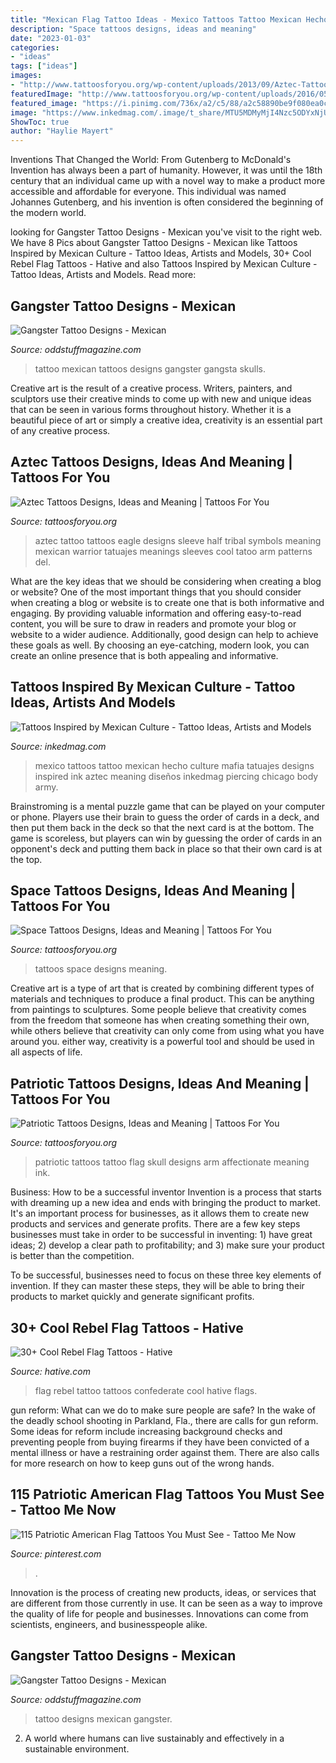 ```yaml
---
title: "Mexican Flag Tattoo Ideas - Mexico Tattoos Tattoo Mexican Hecho Culture Mafia Tatuajes Designs Inspired Ink Aztec Meaning Diseños Inkedmag Piercing Chicago Body Army"
description: "Space tattoos designs, ideas and meaning"
date: "2023-01-03"
categories:
- "ideas"
tags: ["ideas"]
images:
- "http://www.tattoosforyou.org/wp-content/uploads/2013/09/Aztec-Tattoos-Sleeve-645x1024.jpg"
featuredImage: "http://www.tattoosforyou.org/wp-content/uploads/2016/05/Space-Tattoos.jpg"
featured_image: "https://i.pinimg.com/736x/a2/c5/88/a2c58890be9f080ea0c059dcba246366.jpg"
image: "https://www.inkedmag.com/.image/t_share/MTU5MDMyMjI4Nzc5ODYxNjUz/cinco_feature.jpg"
ShowToc: true
author: "Haylie Mayert"
---
```



Inventions That Changed the World: From Gutenberg to McDonald's
Invention has always been a part of humanity. However, it was until the 18th century that an individual came up with a novel way to make a product more accessible and affordable for everyone. This individual was named Johannes Gutenberg, and his invention is often considered the beginning of the modern world.

	

		
looking for Gangster Tattoo Designs - Mexican you've visit to the right web. We have 8 Pics about Gangster Tattoo Designs - Mexican like Tattoos Inspired by Mexican Culture - Tattoo Ideas, Artists and Models, 30+ Cool Rebel Flag Tattoos - Hative and also Tattoos Inspired by Mexican Culture - Tattoo Ideas, Artists and Models. Read more:
		
    
## Gangster Tattoo Designs - Mexican

<img loading=lazy src="http://oddstuffmagazine.com/wp-content/uploads/2013/09/Mexican-tattoo-designs-21-600x800.jpg" onerror="this.onerror=null;this.src='https://tse4.mm.bing.net/th?id=OIP.PIvg1FbdfqRLFxyhbblD6QHaJ4&amp;pid=15.1';" alt="Gangster Tattoo Designs - Mexican">

_Source: oddstuffmagazine.com_

>tattoo mexican tattoos designs gangster gangsta skulls. 

	

Creative art is the result of a creative process. Writers, painters, and sculptors use their creative minds to come up with new and unique ideas that can be seen in various forms throughout history. Whether it is a beautiful piece of art or simply a creative idea, creativity is an essential part of any creative process.

    
## Aztec Tattoos Designs, Ideas And Meaning | Tattoos For You

<img loading=lazy src="http://www.tattoosforyou.org/wp-content/uploads/2013/09/Aztec-Tattoos-Sleeve-645x1024.jpg" onerror="this.onerror=null;this.src='https://tse4.mm.bing.net/th?id=OIP.QdeBALytWodCItenaAK3YwHaLw&amp;pid=15.1';" alt="Aztec Tattoos Designs, Ideas and Meaning | Tattoos For You">

_Source: tattoosforyou.org_

>aztec tattoo tattoos eagle designs sleeve half tribal symbols meaning mexican warrior tatuajes meanings sleeves cool tatoo arm patterns del. 

	

What are the key ideas that we should be considering when creating a blog or website?
One of the most important things that you should consider when creating a blog or website is to create one that is both informative and engaging. By providing valuable information and offering easy-to-read content, you will be sure to draw in readers and promote your blog or website to a wider audience. Additionally, good design can help to achieve these goals as well. By choosing an eye-catching, modern look, you can create an online presence that is both appealing and informative.

    
## Tattoos Inspired By Mexican Culture - Tattoo Ideas, Artists And Models

<img loading=lazy src="https://www.inkedmag.com/.image/t_share/MTU5MDMyMjI4Nzc5ODYxNjUz/cinco_feature.jpg" onerror="this.onerror=null;this.src='https://tse4.mm.bing.net/th?id=OIP.Mcgl1VqfQlSqv1TxnCTsqAHaHa&amp;pid=15.1';" alt="Tattoos Inspired by Mexican Culture - Tattoo Ideas, Artists and Models">

_Source: inkedmag.com_

>mexico tattoos tattoo mexican hecho culture mafia tatuajes designs inspired ink aztec meaning diseños inkedmag piercing chicago body army. 

	

Brainstroming is a mental puzzle game that can be played on your computer or phone. Players use their brain to guess the order of cards in a deck, and then put them back in the deck so that the next card is at the bottom. The game is scoreless, but players can win by guessing the order of cards in an opponent's deck and putting them back in place so that their own card is at the top.

    
## Space Tattoos Designs, Ideas And Meaning | Tattoos For You

<img loading=lazy src="http://www.tattoosforyou.org/wp-content/uploads/2016/05/Space-Tattoos.jpg" onerror="this.onerror=null;this.src='https://tse4.mm.bing.net/th?id=OIP.WN74n0bbK-qlIuG9wuK6VQAAAA&amp;pid=15.1';" alt="Space Tattoos Designs, Ideas and Meaning | Tattoos For You">

_Source: tattoosforyou.org_

>tattoos space designs meaning. 

	

Creative art is a type of art that is created by combining different types of materials and techniques to produce a final product. This can be anything from paintings to sculptures. Some people believe that creativity comes from the freedom that someone has when creating something their own, while others believe that creativity can only come from using what you have around you. either way, creativity is a powerful tool and should be used in all aspects of life.

    
## Patriotic Tattoos Designs, Ideas And Meaning | Tattoos For You

<img loading=lazy src="https://www.tattoosforyou.org/wp-content/uploads/2013/11/Patriotic-Tattoos-For-Men.jpg" onerror="this.onerror=null;this.src='https://tse1.mm.bing.net/th?id=OIP.pu-UJqqFex6yfJA9VIEQVQHaJ4&amp;pid=15.1';" alt="Patriotic Tattoos Designs, Ideas and Meaning | Tattoos For You">

_Source: tattoosforyou.org_

>patriotic tattoos tattoo flag skull designs arm affectionate meaning ink. 

	

Business: How to be a successful inventor
Invention is a process that starts with dreaming up a new idea and ends with bringing the product to market. It's an important process for businesses, as it allows them to create new products and services and generate profits.
There are a few key steps businesses must take in order to be successful in inventing: 1) have great ideas; 2) develop a clear path to profitability; and 3) make sure your product is better than the competition.

To be successful, businesses need to focus on these three key elements of invention. If they can master these steps, they will be able to bring their products to market quickly and generate significant profits.

    
## 30+ Cool Rebel Flag Tattoos - Hative

<img loading=lazy src="https://hative.com/wp-content/uploads/2014/04/rebel-flag-tattoos/33-confederate-tattoo.jpg" onerror="this.onerror=null;this.src='https://tse1.mm.bing.net/th?id=OIP.rbzuHp3YSnxPo8ev0U4A8QHaGg&amp;pid=15.1';" alt="30+ Cool Rebel Flag Tattoos - Hative">

_Source: hative.com_

>flag rebel tattoo tattoos confederate cool hative flags. 

	

gun reform: What can we do to make sure people are safe?
In the wake of the deadly school shooting in Parkland, Fla., there are calls for gun reform. Some ideas for reform include increasing background checks and preventing people from buying firearms if they have been convicted of a mental illness or have a restraining order against them. There are also calls for more research on how to keep guns out of the wrong hands.

    
## 115 Patriotic American Flag Tattoos You Must See - Tattoo Me Now

<img loading=lazy src="https://i.pinimg.com/736x/a2/c5/88/a2c58890be9f080ea0c059dcba246366.jpg" onerror="this.onerror=null;this.src='https://tse1.mm.bing.net/th?id=OIP.mJ4ALZTkO0X8Vd3tHh_4TwAAAA&amp;pid=15.1';" alt="115 Patriotic American Flag Tattoos You Must See - Tattoo Me Now">

_Source: pinterest.com_

>. 

	

Innovation is the process of creating new products, ideas, or services that are different from those currently in use. It can be seen as a way to improve the quality of life for people and businesses. Innovations can come from scientists, engineers, and businesspeople alike.

    
## Gangster Tattoo Designs - Mexican

<img loading=lazy src="https://oddstuffmagazine.com/wp-content/uploads/2013/09/Mexican-tattoo-designs-7-531x800.jpg" onerror="this.onerror=null;this.src='https://tse4.mm.bing.net/th?id=OIP.AeofST1O_Qt9iX7l5UfeMwHaLK&amp;pid=15.1';" alt="Gangster Tattoo Designs - Mexican">

_Source: oddstuffmagazine.com_

>tattoo designs mexican gangster. 

	

2. A world where humans can live sustainably and effectively in a sustainable environment. 

